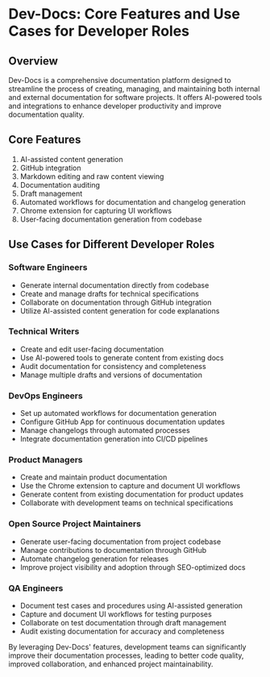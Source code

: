 

  # Dev-Docs: Core Features and Use Cases for Developer Roles

## Overview

Dev-Docs is a comprehensive documentation platform designed to streamline the process of creating, managing, and maintaining both internal and external documentation for software projects. It offers AI-powered tools and integrations to enhance developer productivity and improve documentation quality.

## Core Features

1. AI-assisted content generation
2. GitHub integration
3. Markdown editing and raw content viewing
4. Documentation auditing
5. Draft management
6. Automated workflows for documentation and changelog generation
7. Chrome extension for capturing UI workflows
8. User-facing documentation generation from codebase

## Use Cases for Different Developer Roles

### Software Engineers

- Generate internal documentation directly from codebase
- Create and manage drafts for technical specifications
- Collaborate on documentation through GitHub integration
- Utilize AI-assisted content generation for code explanations

### Technical Writers

- Create and edit user-facing documentation
- Use AI-powered tools to generate content from existing docs
- Audit documentation for consistency and completeness
- Manage multiple drafts and versions of documentation

### DevOps Engineers

- Set up automated workflows for documentation generation
- Configure GitHub App for continuous documentation updates
- Manage changelogs through automated processes
- Integrate documentation generation into CI/CD pipelines

### Product Managers

- Create and maintain product documentation
- Use the Chrome extension to capture and document UI workflows
- Generate content from existing documentation for product updates
- Collaborate with development teams on technical specifications

### Open Source Project Maintainers

- Generate user-facing documentation from project codebase
- Manage contributions to documentation through GitHub
- Automate changelog generation for releases
- Improve project visibility and adoption through SEO-optimized docs

### QA Engineers

- Document test cases and procedures using AI-assisted generation
- Capture and document UI workflows for testing purposes
- Collaborate on test documentation through draft management
- Audit existing documentation for accuracy and completeness

By leveraging Dev-Docs' features, development teams can significantly improve their documentation processes, leading to better code quality, improved collaboration, and enhanced project maintainability.

  